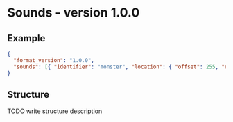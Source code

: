 # Sounds - version 1.0.0

## Example

```json
{
  "format_version": "1.0.0",
  "sounds": [{ "identifier": "monster", "location": { "offset": 255, "uri": "./world/resource_pack/RP/sounds/sound_definitions.json" } }]
}
```

## Structure

TODO write structure description
